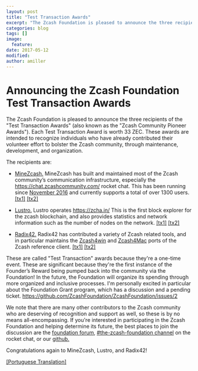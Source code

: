 ```yaml
---
layout: post
title: "Test Transaction Awards"
excerpt: "The Zcash Foundation is pleased to announce the three recipients of the Test Transaction Awards"
categories: blog
tags: []
image:
  feature:
date: 2017-05-12
modified: 
author: amiller
---
```

    
Announcing the Zcash Foundation Test Transaction Awards
===

The Zcash Foundation is pleased to announce the three recipients of the "Test Transaction Awards" (also known as the "Zcash Community Pioneer Awards"). Each Test Transaction Award is worth 33 ZEC. These awards are intended to recognize individuals who have already contributed their volunteer effort to bolster the Zcash community, through maintenance, development, and organization.

The recipients are:

- [MineZcash.](https://zcashcommunity.com/) MineZcash has built and maintained most of the Zcash community’s communication infrastructure, especially the https://chat.zcashcommunity.com/ rocket chat. This has been running since [November 2016](https://minezcash.com/growing-zcash-community/) and currently supports a total of over 1300 users. [[tx1]](https://explorer.zcha.in/transactions/37d6dfc8564ab8e8d8ce778ae582e990128a5061968e380cf82f1e21011a0832) [[tx2]](https://explorer.zcha.in/transactions/dd2789fddd61f30b7ef290bc5d5427d692204dc507739b13bfea2c6ba09e947f)

- [Lustro.](https://explorer.zcha.in/about) Lustro operates https://zcha.in/ This is the first block explorer for the zcash blockchain, and also provides statistics and network information such as the number of nodes on the network. [[tx1]](https://explorer.zcha.in/transactions/c77bfcd13612a0d66b4ffaefdef63c252d7a683ace03cafebba02e0747e936a0) [[tx2]](https://explorer.zcha.in/transactions/9d7dc8664552b2bd0585c1157d0a396d8f11655bcf19b73c35fec24e1aa38fe5)

- [Radix42.](https://twitter.com/radix42) Radix42 has contributed a variety of Zcash related tools, and in particular maintains the [Zcash4win](https://zcash4win.com/) and [Zcash4Mac](https://zcash4mac.com/) ports of the Zcash reference client. [[tx1]](https://explorer.zcha.in/transactions/aed962d71979194de2d1f769b1e7fc37a972454099123eeca141347155fcb2c1) [[tx2]](https://explorer.zcha.in/transactions/9127af5b9d8553ca531d79cbd5b0748829944c99a6602eac3356650e478a83d4)

These are called "Test Transaction" awards because they're a one-time event. These are significant because they're the first instance of the Founder’s Reward being pumped back into the community via the Foundation!
In the future, the Foundation will organize its spending through more organized and inclusive processes. I'm personally excited in particular about the Foundation Grant program, which has a discussion and a pending ticket. https://github.com/ZcashFoundation/ZcashFoundation/issues/2

We note that there are many other contributors to the Zcash community who are deserving of recognition and support as well, so these is by no means all-encompassing. If you're interested in participating in the Zcash Foundation and helping determine its future, the best places to join the discussion are the [foundation forum](https://forum.zcashcommunity.com/c/foundation), [#the-zcash-foundation channel](https://chat.zcashcommunity.com/channel/the-zcash-foundation) on the rocket chat, or our [github.](https://github.com/ZcashFoundation/ZcashFoundation) 

Congratulations again to MineZcash, Lustro, and Radix42!

[[Portuguese Translation]](https://github.com/ZcashFoundation/ZcashFoundation/issues/30)
